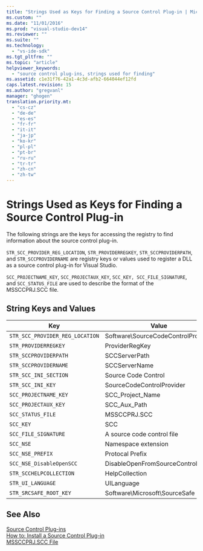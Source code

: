 ```yaml
---
title: "Strings Used as Keys for Finding a Source Control Plug-in | Microsoft Docs"
ms.custom: ""
ms.date: "11/01/2016"
ms.prod: "visual-studio-dev14"
ms.reviewer: ""
ms.suite: ""
ms.technology: 
  - "vs-ide-sdk"
ms.tgt_pltfrm: ""
ms.topic: "article"
helpviewer_keywords: 
  - "source control plug-ins, strings used for finding"
ms.assetid: c1e31f76-42a1-4c3d-afb2-664044ef12fd
caps.latest.revision: 15
ms.author: "gregvanl"
manager: "ghogen"
translation.priority.mt: 
  - "cs-cz"
  - "de-de"
  - "es-es"
  - "fr-fr"
  - "it-it"
  - "ja-jp"
  - "ko-kr"
  - "pl-pl"
  - "pt-br"
  - "ru-ru"
  - "tr-tr"
  - "zh-cn"
  - "zh-tw"
---
```

# Strings Used as Keys for Finding a Source Control Plug-in
The following strings are the keys for accessing the registry to find information about the source control plug-in.  
  
 `STR_SCC_PROVIDER_REG_LOCATION`, `STR_PROVIDERREGKEY`, `STR_SCCPROVIDERPATH`, and `STR_SCCPROVIDERNAME` are registry keys or values used to register a DLL as a source control plug-in for Visual Studio.  
  
 `SCC_PROJECTNAME_KEY`, `SCC_PROJECTAUX_KEY`, `SCC_KEY, SCC_FILE_SIGNATURE`, and `SCC_STATUS_FILE` are used to describe the format of the MSSCCPRJ.SCC file.  
  
## String Keys and Values  
  
|Key|Value|  
|---------|-----------|  
|`STR_SCC_PROVIDER_REG_LOCATION`|Software\SourceCodeControlProvider|  
|`STR_PROVIDERREGKEY`|ProviderRegKey|  
|`STR_SCCPROVIDERPATH`|SCCServerPath|  
|`STR_SCCPROVIDERNAME`|SCCServerName|  
|`STR_SCC_INI_SECTION`|Source Code Control|  
|`STR_SCC_INI_KEY`|SourceCodeControlProvider|  
|`SCC_PROJECTNAME_KEY`|SCC_Project_Name|  
|`SCC_PROJECTAUX_KEY`|SCC_Aux_Path|  
|`SCC_STATUS_FILE`|MSSCCPRJ.SCC|  
|`SCC_KEY`|SCC|  
|`SCC_FILE_SIGNATURE`|A source code control file|  
|`SCC_NSE`|Namespace extension|  
|`SCC_NSE_PREFIX`|Protocal Prefix|  
|`SCC_NSE_DisableOpenSCC`|DisableOpenFromSourceControl|  
|`STR_SCCHELPCOLLECTION`|HelpCollection|  
|`STR_UI_LANGUAGE`|UILanguage|  
|`STR_SRCSAFE_ROOT_KEY`|Software\Microsoft\SourceSafe|  
  
## See Also  
 [Source Control Plug-ins](../extensibility/source-control-plug-ins.md)   
 [How to: Install a Source Control Plug-in](../extensibility/internals/how-to-install-a-source-control-plug-in.md)   
 [MSSCCPRJ.SCC File](../extensibility/mssccprj-scc-file.md)
